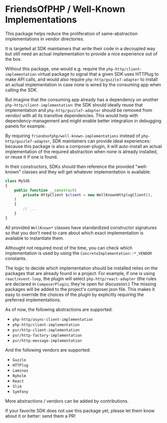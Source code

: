# FriendsOfPHP / Well-Known Implementations

This package helps reduce the proliferation of same-abstraction implementations
in vendor directories.

It is targeted at SDK maintainers that write their code in a decoupled way but
still need an actual implementation to provide a nice experience out of the box.

Without this package, one would e.g. require the `php-http/client-implementation`
virtual package to signal that a given SDK uses HTTPlug to make API calls, and
would also require `php-http/guzzle7-adapter` to install an actual
implementation in case none is wired by the consuming app when calling the SDK.

But imagine that the consuming app already has a dependency on another
`php-http/client-implementation`: the SDK should ideally reuse that
implementation and `php-http/guzzle7-adapter` should be removed from vendor/ with
all its transitive dependencies. This would help with dependency-management and
might enable better integration in debugging panels for example.

By requiring `friendsofphp/well-known-implementations` instead of
`php-http/guzzle7-adapter`, SDK maintainers can provide ideal experiences:
because this package is also a composer-plugin, it will auto-install an actual
implementation of the required abstraction when none is already installed, or
reuse it if one is found.

In their constructors, SDKs should then reference the provided "well-known"
classes and they will get whatever implementation is available:

```php
class MySdk
{
    public function __construct(
        private HttpClient $client = new WellKnownHttplugClient(),
    )
    {
        // ...
    }
}
```

All provided `WellKnown*` classes have standardized constructor signatures so
that you don't need to care about which exact implementation is available to
instantiate them.

Althought not required most of the time, you can check which implementation is
used by using the `ConcreteImplementation::*_VENDOR` constants.

The logic to decide which implementation should be installed relies on the
packages that are already found in a project. For example, if one is using
`react/event-loop`, the plugin will select `php-http/react-adapter` (the rules
are declared in `ComposerPlugin`; they're open for discussion.) The missing
packages will be added to the project's composer.json file. This makes it easy
to override the choices of the plugin by explicitly requiring the preferred
implementations.

As of now, the following abstractions are supported:
 - `php-http/async-client-implementation`
 - `php-http/client-implementation`
 - `psr/http-client-implementation`
 - `psr/http-factory-implementation`
 - `psr/http-message-implementation`

And the following vendors are supported:
 - `Guzzle`
 - `HTTPlug`
 - `Laminas`
 - `Nyholm`
 - `React`
 - `Slim`
 - `Symfony`

More abstractions / vendors can be added by contributions.

If your favorite SDK does not use this package yet, please let them know about it
or better: send them a PR!
